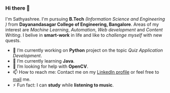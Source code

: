 ### Hi there 👋
I'm Sathyashree. I'm pursuing **B.Tech** *(Information Science and Engineering )* from **Dayanandasagar College of Engineering, Bangalore**. Areas of my interest are *Machine Learning*, *Automation*, *Web development* and *Content Writing*. I belive in **smart-work** in life and like to *challenge myself* with new quests.
- 🔭 I’m currently working on **Python** project on the topic *Quiz Application Development*.
- 🌱 I’m currently learning **Java**.
- 🤔 I’m looking for help with **OpenCV**.
- 📫 How to reach me: Contact me on my [LinkedIn profile](www.linkedin.com/in/sathyashree-rao-20675018b) or feel free to [mail](ksathyanrao@gmail.com) me.
- ⚡ Fun fact: I can **study** while **listening to music**.
